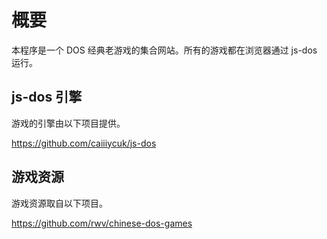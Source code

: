 # 概要

本程序是一个 DOS 经典老游戏的集合网站。所有的游戏都在浏览器通过 js-dos 运行。

## js-dos 引擎

游戏的引擎由以下项目提供。

https://github.com/caiiiycuk/js-dos

## 游戏资源

游戏资源取自以下项目。

https://github.com/rwv/chinese-dos-games
